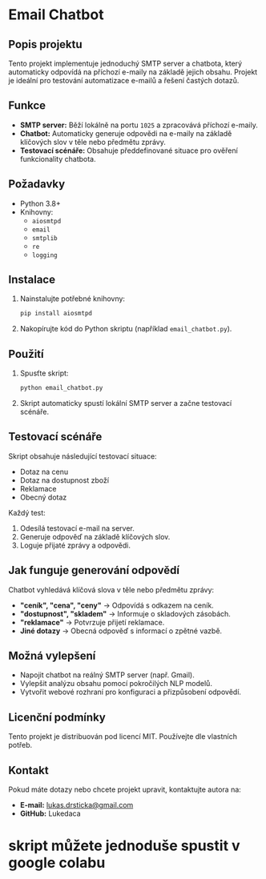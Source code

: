 # Email Chatbot

## Popis projektu
Tento projekt implementuje jednoduchý SMTP server a chatbota, který automaticky odpovídá na příchozí e-maily na základě jejich obsahu. Projekt je ideální pro testování automatizace e-mailů a řešení častých dotazů.

## Funkce
- **SMTP server:** Běží lokálně na portu `1025` a zpracovává příchozí e-maily.
- **Chatbot:** Automaticky generuje odpovědi na e-maily na základě klíčových slov v těle nebo předmětu zprávy.
- **Testovací scénáře:** Obsahuje předdefinované situace pro ověření funkcionality chatbota.

## Požadavky
- Python 3.8+
- Knihovny:
  - `aiosmtpd`
  - `email`
  - `smtplib`
  - `re`
  - `logging`

## Instalace
1. Nainstalujte potřebné knihovny:
   ```bash
   pip install aiosmtpd
   ```
2. Nakopírujte kód do Python skriptu (například `email_chatbot.py`).

## Použití
1. Spusťte skript:
   ```bash
   python email_chatbot.py
   ```
2. Skript automaticky spustí lokální SMTP server a začne testovací scénáře.

## Testovací scénáře
Skript obsahuje následující testovací situace:
- Dotaz na cenu
- Dotaz na dostupnost zboží
- Reklamace
- Obecný dotaz

Každý test:
1. Odesílá testovací e-mail na server.
2. Generuje odpověď na základě klíčových slov.
3. Loguje přijaté zprávy a odpovědi.

## Jak funguje generování odpovědí
Chatbot vyhledává klíčová slova v těle nebo předmětu zprávy:
- **"ceník", "cena", "ceny"** → Odpovídá s odkazem na ceník.
- **"dostupnost", "skladem"** → Informuje o skladových zásobách.
- **"reklamace"** → Potvrzuje přijetí reklamace.
- **Jiné dotazy** → Obecná odpověď s informací o zpětné vazbě.

## Možná vylepšení
- Napojit chatbot na reálný SMTP server (např. Gmail).
- Vylepšit analýzu obsahu pomocí pokročilých NLP modelů.
- Vytvořit webové rozhraní pro konfiguraci a přizpůsobení odpovědí.

## Licenční podmínky
Tento projekt je distribuován pod licencí MIT. Používejte dle vlastních potřeb.

## Kontakt
Pokud máte dotazy nebo chcete projekt upravit, kontaktujte autora na:
- **E-mail:** lukas.drsticka@gmail.com
- **GitHub:** Lukedaca

# skript můžete jednoduše spustit v google colabu

